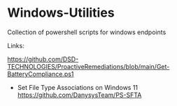 # Windows-Utilities
Collection of powershell scripts for windows endpoints

Links:

https://github.com/DSD-TECHNOLOGIES/ProactiveRemediations/blob/main/Get-BatteryCompliance.ps1

- Set File Type Associations on Windows 11
https://github.com/DanysysTeam/PS-SFTA
